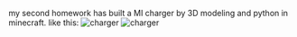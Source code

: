 my second homework has built a MI charger by 3D modeling and python in minecraft.
like this:
![charger](https://github.com/shiep18/EIS2020/blob/master/students/20171587wangyubin/3D/the%20front%20of%20the%20charger.PNG)
![charger](https://github.com/shiep18/EIS2020/blob/master/students/20171587wangyubin/3D/logo%20MI.PNG)
